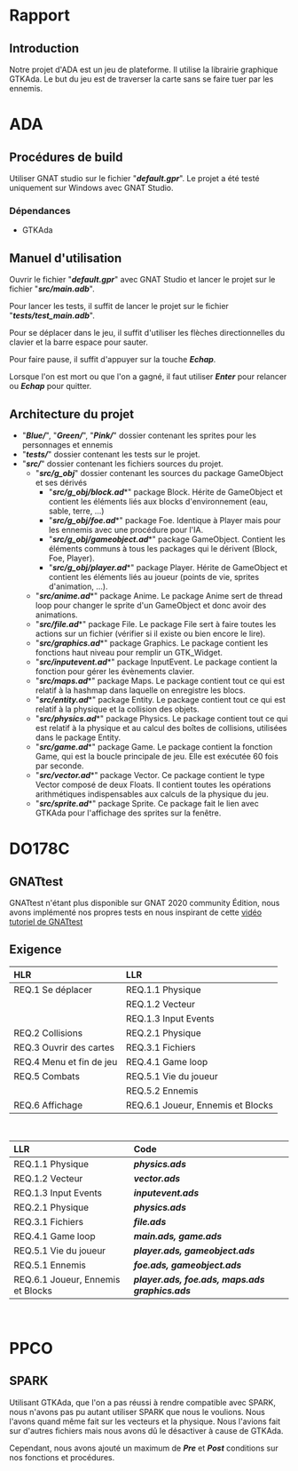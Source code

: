 
# Rapport

## Introduction

Notre projet d'ADA est un jeu de plateforme. Il utilise la librairie graphique GTKAda. Le but du jeu est de traverser la carte sans se faire tuer par les ennemis.

# ADA

## Procédures de build

Utiliser GNAT studio sur le fichier "***default.gpr***". Le projet a été testé uniquement sur Windows avec GNAT Studio.

### Dépendances

- GTKAda

## Manuel d'utilisation

Ouvrir le fichier "***default.gpr***" avec GNAT Studio et lancer le projet sur le fichier "***src/main.adb***".

Pour lancer les tests, il suffit de lancer le projet sur le fichier "***tests/test_main.adb***".

Pour se déplacer dans le jeu, il suffit d'utiliser les flèches directionnelles du clavier et la barre espace pour sauter.

Pour faire pause, il suffit d'appuyer sur la touche ***Echap***.

Lorsque l'on est mort ou que l'on a gagné, il faut utiliser ***Enter*** pour relancer ou ***Echap*** pour quitter.


## Architecture du projet

- "***Blue/***", "***Green/***", "***Pink/***" dossier contenant les sprites pour les personnages et ennemis
- "***tests/***" dossier contenant les tests sur le projet.
- "***src/***" dossier contenant les fichiers sources du projet.
    - "***src/g_obj***" dossier contenant les sources du package GameObject et ses dérivés
        - "***src/g_obj/block.ad****" package Block. Hérite de GameObject et contient les éléments liés aux blocks d'environnement (eau, sable, terre, ...)
        - "***src/g_obj/foe.ad****" package Foe. Identique à Player mais pour les ennemis avec une procédure pour l'IA.
        - "***src/g_obj/gameobject.ad****" package GameObject. Contient les éléments communs à tous les packages qui le dérivent (Block, Foe, Player).
        - "***src/g_obj/player.ad****" package Player. Hérite de GameObject et contient les éléments liés au joueur (points de vie, sprites d'animation, ...).
    - "***src/anime.ad****" package Anime. Le package Anime sert de thread loop pour changer le sprite d'un GameObject et donc avoir des animations.
    - "***src/file.ad****" package File. Le package File sert à faire toutes les actions sur un fichier (vérifier si il existe ou bien encore le lire).
    - "***src/graphics.ad****" package Graphics. Le package contient les fonctions haut niveau pour remplir un GTK_Widget.
    - "***src/inputevent.ad****" package InputEvent. Le package contient la fonction pour gérer les évènements clavier.
    - "***src/maps.ad****" package Maps. Le package contient tout ce qui est relatif à la hashmap dans laquelle on enregistre les blocs.
    - "***src/entity.ad****" package Entity. Le package contient tout ce qui est relatif à la physique et la collision des objets.
    - "***src/physics.ad****" package Physics. Le package contient tout ce qui est relatif à la physique et au calcul des boîtes de collisions, utilisées dans le package Entity.
    - "***src/game.ad****" package Game. Le package contient la fonction Game, qui est la boucle principale de jeu. Elle est exécutée 60 fois par seconde.
    - "***src/vector.ad****" package Vector. Ce package contient le type Vector composé de deux Floats. Il contient toutes les opérations arithmétiques indispensables aux calculs de la physique du jeu.
    - "***src/sprite.ad****" package Sprite. Ce package fait le lien avec GTKAda pour l'affichage des sprites sur la fenêtre.


# DO178C

## GNATtest

GNATtest n'étant plus disponible sur GNAT 2020 community Édition, nous avons implémenté nos propres tests en nous inspirant de cette [vidéo tutoriel de GNATtest](https://www.youtube.com/watch?v=CaiZ5IA3Vls)

## Exigence

| HLR | LLR |
|:-|:-|
| REQ.1 Se déplacer 		| REQ.1.1 Physique |
|                   		| REQ.1.2 Vecteur |
|                   		| REQ.1.3 Input Events |
| REQ.2 Collisions   		| REQ.2.1 Physique |
| REQ.3 Ouvrir des cartes	| REQ.3.1 Fichiers |
| REQ.4 Menu et fin de jeu 	| REQ.4.1 Game loop |
| REQ.5 Combats				| REQ.5.1 Vie du joueur |
|							| REQ.5.2 Ennemis |
| REQ.6 Affichage			| REQ.6.1 Joueur, Ennemis et Blocks |

<br/>

| LLR | Code |
|:-|:-|
| REQ.1.1 Physique      | ***physics.ads*** |
| REQ.1.2 Vecteur       | ***vector.ads*** |
| REQ.1.3 Input Events    | ***inputevent.ads*** |
| REQ.2.1 Physique      | ***physics.ads*** |
| REQ.3.1 Fichiers		| ***file.ads*** |
| REQ.4.1 Game loop		| ***main.ads, game.ads*** |
| REQ.5.1 Vie du joueur | ***player.ads, gameobject.ads*** |
| REQ.5.1 Ennemis		| ***foe.ads, gameobject.ads*** |
| REQ.6.1 Joueur, Ennemis et Blocks | ***player.ads, foe.ads, maps.ads graphics.ads*** |


<br/>

# PPCO

## SPARK

Utilisant GTKAda, que l'on a pas réussi à rendre compatible avec SPARK, nous n'avons pas pu autant utiliser SPARK que nous le voulions. Nous l'avons quand même fait sur les vecteurs et la physique. Nous l'avions fait sur d'autres fichiers mais nous avons dû le désactiver à cause de GTKAda.

Cependant, nous avons ajouté un maximum de ***Pre*** et ***Post*** conditions sur nos fonctions et procédures.
